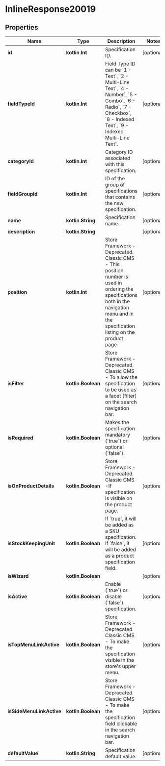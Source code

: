 
# InlineResponse20019

## Properties
Name | Type | Description | Notes
------------ | ------------- | ------------- | -------------
**id** | **kotlin.Int** | Specification ID. |  [optional]
**fieldTypeId** | **kotlin.Int** | Field Type ID can be &#x60;1 - Text&#x60;, &#x60;2 - Multi-Line Text&#x60;, &#x60;4 - Number&#x60;, &#x60;5 - Combo&#x60;, &#x60;6 - Radio&#x60;, &#x60;7 - Checkbox&#x60;, &#x60;8 - Indexed Text&#x60;, &#x60;9 - Indexed Multi-Line Text&#x60;. |  [optional]
**categoryId** | **kotlin.Int** | Category ID associated with this specification. |  [optional]
**fieldGroupId** | **kotlin.Int** | ID of the group of specifications that contains the new specification. |  [optional]
**name** | **kotlin.String** | Specification name. |  [optional]
**description** | **kotlin.String** |  |  [optional]
**position** | **kotlin.Int** | Store Framework - Deprecated.  Classic CMS - This position number is used in ordering the specifications both in the navigation menu and in the specification listing on the product page.   |  [optional]
**isFilter** | **kotlin.Boolean** | Store Framework - Deprecated.  Classic CMS - To allow the specification to be used as a facet (filter) on the search navigation bar.   |  [optional]
**isRequired** | **kotlin.Boolean** | Makes the specification mandatory (&#x60;true&#x60;) or optional (&#x60;false&#x60;). |  [optional]
**isOnProductDetails** | **kotlin.Boolean** | Store Framework - Deprecated.  Classic CMS -If specification is visible on the product page.   |  [optional]
**isStockKeepingUnit** | **kotlin.Boolean** | If &#x60;true&#x60;, it will be added as a SKU specification. If &#x60;false&#x60;, it will be added as a product specification field. |  [optional]
**isWizard** | **kotlin.Boolean** |  |  [optional]
**isActive** | **kotlin.Boolean** | Enable (&#x60;true&#x60;) or disable (&#x60;false&#x60;) specification. |  [optional]
**isTopMenuLinkActive** | **kotlin.Boolean** | Store Framework - Deprecated.  Classic CMS - To make the specification visible in the store&#39;s upper menu.   |  [optional]
**isSideMenuLinkActive** | **kotlin.Boolean** | Store Framework - Deprecated.  Classic CMS - To make the specification field clickable in the search navigation bar.   |  [optional]
**defaultValue** | **kotlin.String** | Specification default value. |  [optional]



